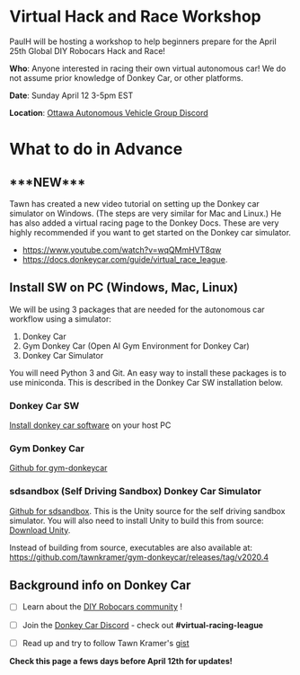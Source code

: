 # Virtual Hack and Race Workshop

PaulH will be hosting a workshop to help beginners prepare for the April 25th Global DIY Robocars Hack and Race! 

**Who**: Anyone interested in racing their own virtual autonomous car! We do not assume prior knowledge of Donkey Car, or other platforms.

**Date**: Sunday April 12 3-5pm EST

**Location**: [Ottawa Autonomous Vehicle Group Discord](https://discord.gg/3G7beD3)

# What to do in Advance

## \*\*\*NEW\*\*\*
Tawn has created a new video tutorial on setting up the Donkey car simulator on Windows.  (The steps are very similar for Mac and Linux.)  He has also added a virtual racing page to the Donkey Docs.  These are very highly recommended if you want to get started on the Donkey car simulator.
* https://www.youtube.com/watch?v=wqQMmHVT8qw
* https://docs.donkeycar.com/guide/virtual_race_league.

## Install SW on PC (Windows, Mac, Linux)

We will be using 3 packages that are needed for the autonomous car workflow using a simulator:
1. Donkey Car
2. Gym Donkey Car (Open AI Gym Environment for Donkey Car)
3. Donkey Car Simulator

You will need Python 3 and Git.  An easy way to install these packages is to use miniconda.  This is described in the Donkey Car SW installation below.

### Donkey Car SW
[Install donkey car software](http://docs.donkeycar.com/guide/install_software/#step-1-install-software-on-host-pc) on your host PC

### Gym Donkey Car
[Github for gym-donkeycar](https://github.com/tawnkramer/gym-donkeycar)

### sdsandbox (Self Driving Sandbox) Donkey Car Simulator
[Github for sdsandbox](https://github.com/tawnkramer/sdsandbox).  This is the Unity source for the self driving sandbox simulator.  You will also need to install Unity to build this from source: [Download Unity](https://unity3d.com/get-unity/download).

Instead of building from source, executables are also available at: https://github.com/tawnkramer/gym-donkeycar/releases/tag/v2020.4

## Background info on Donkey Car
 - [ ] Learn about the [DIY Robocars community](https://diyrobocars.com/) !
 - [ ] Join the [Donkey Car Discord](https://discord.gg/8SWyVm6) - check out **#virtual-racing-league**
 
 - [ ] Read up and try to follow Tawn Kramer's  [gist](https://gist.github.com/tawnkramer/6d244090cb8f2af1bc9f6d1ebc0377b1)

**Check this page a fews days before April 12th for updates!**
